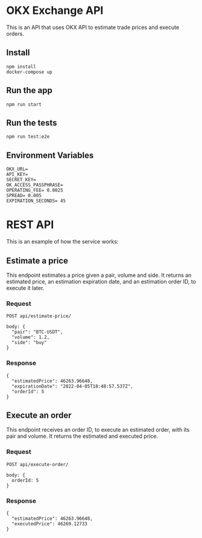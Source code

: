 # OKX Exchange API

This is an API that uses OKX API to estimate trade prices and execute orders.

## Install

    npm install
    docker-compose up

## Run the app

    npm run start

## Run the tests

    npm run test:e2e
    
## Environment Variables

    OKX_URL=
    API_KEY=
    SECRET_KEY=
    OK_ACCESS_PASSPHRASE=
    OPERATING_FEE= 0.0025
    SPREAD= 0.005
    EXPIRATION_SECONDS= 45

# REST API

This is an example of how the service works:

## Estimate a price

This endpoint estimates a price given a pair, volume and side. It returns an estimated price, an estimation expiration date, and an estimation order ID, to execute it later.

### Request

`POST api/estimate-price/`

    body: {
      "pair": "BTC-USDT",
      "volume": 1.2,
      "side": "buy"
    }

### Response

    {
      "estimatedPrice": 46263.96648,
      "expirationDate": "2022-04-05T18:48:57.537Z",
      "orderId": 5
    }

## Execute an order

This endpoint receives an order ID, to execute an estimated order, with its pair and volume. It returns the estimated and executed price.

### Request

`POST api/execute-order/`

    body: {
      orderId: 5
    }

### Response

    {
      "estimatedPrice": 46263.96648,
      "executedPrice": 46269.12733
    }
